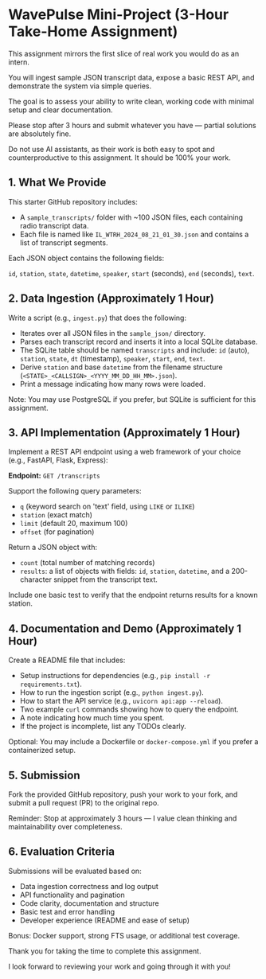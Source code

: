 # WavePulse Mini-Project (3-Hour Take-Home Assignment)

This assignment mirrors the first slice of real work you would do as an intern.

You will ingest sample JSON transcript data, expose a basic REST API, and demonstrate the system via simple queries.

The goal is to assess your ability to write clean, working code with minimal setup and clear documentation.

Please stop after 3 hours and submit whatever you have — partial solutions are absolutely fine.

Do not use AI assistants, as their work is both easy to spot and counterproductive to this assignment. It should be 100% your work. 

## 1. What We Provide

This starter GitHub repository includes:

- A `sample_transcripts/` folder with ~100 JSON files, each containing radio transcript data.
- Each file is named like `IL_WTRH_2024_08_21_01_30.json` and contains a list of transcript segments.

Each JSON object contains the following fields:

`id`, `station`, `state`, `datetime`, `speaker`, `start` (seconds), `end` (seconds), `text`.

## 2. Data Ingestion (Approximately 1 Hour)

Write a script (e.g., `ingest.py`) that does the following:

- Iterates over all JSON files in the `sample_json/` directory.
- Parses each transcript record and inserts it into a local SQLite database.
- The SQLite table should be named `transcripts` and include: `id` (auto), `station`, `state`, `dt` (timestamp), `speaker`, `start`, `end`, `text`.
- Derive `station` and base `datetime` from the filename structure (`<STATE>_<CALLSIGN>_<YYYY_MM_DD_HH_MM>.json`).
- Print a message indicating how many rows were loaded.

Note: You may use PostgreSQL if you prefer, but SQLite is sufficient for this assignment.

## 3. API Implementation (Approximately 1 Hour)

Implement a REST API endpoint using a web framework of your choice (e.g., FastAPI, Flask, Express):

**Endpoint:** `GET /transcripts`

Support the following query parameters:

- `q` (keyword search on 'text' field, using `LIKE` or `ILIKE`)
- `station` (exact match)
- `limit` (default 20, maximum 100)
- `offset` (for pagination)

Return a JSON object with:

- `count` (total number of matching records)
- `results`: a list of objects with fields: `id`, `station`, `datetime`, and a 200-character snippet from the transcript text.

Include one basic test to verify that the endpoint returns results for a known station.

## 4. Documentation and Demo (Approximately 1 Hour)

Create a README file that includes:

- Setup instructions for dependencies (e.g., `pip install -r requirements.txt`).
- How to run the ingestion script (e.g., `python ingest.py`).
- How to start the API service (e.g., `uvicorn api:app --reload`).
- Two example `curl` commands showing how to query the endpoint.
- A note indicating how much time you spent.
- If the project is incomplete, list any TODOs clearly.
  

Optional: You may include a Dockerfile or `docker-compose.yml` if you prefer a containerized setup.

## 5. Submission

Fork the provided GitHub repository, push your work to your fork, and submit a pull request (PR) to the original repo.

Reminder: Stop at approximately 3 hours — I value clean thinking and maintainability over completeness.

## 6. Evaluation Criteria

Submissions will be evaluated based on:

- Data ingestion correctness and log output
- API functionality and pagination
- Code clarity, documentation and structure
- Basic test and error handling
- Developer experience (README and ease of setup)

Bonus: Docker support, strong FTS usage, or additional test coverage.

Thank you for taking the time to complete this assignment. 

I look forward to reviewing your work and going through it with you!
